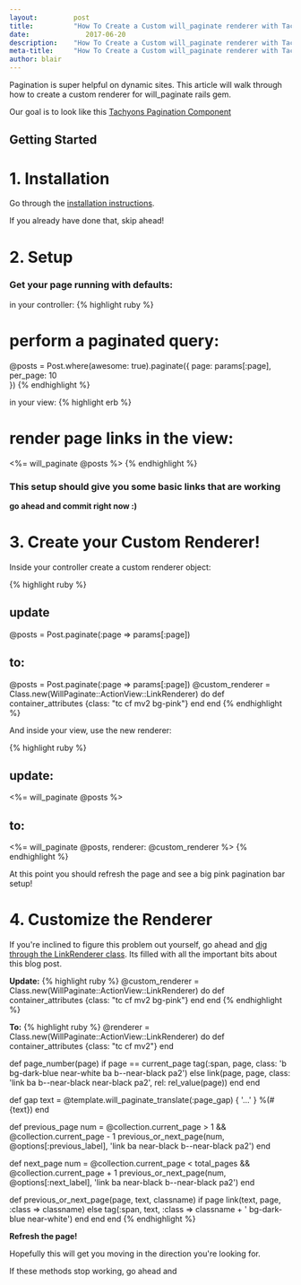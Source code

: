 ```yaml
---
layout:			post
title:			"How To Create a Custom will_paginate renderer with Tachyons"
date:		 	   2017-06-20
description:	"How To Create a Custom will_paginate renderer with Tachyons"
meta-title:		"How To Create a Custom will_paginate renderer with Tachyons"
author:	blair
---
```


Pagination is super helpful on dynamic sites. This article will walk through how to create a custom renderer for will_paginate rails gem.

Our goal is to look like this [Tachyons Pagination Component](https://www.tachyonstemplates.com/components/?selectedKind=Pagination&selectedStory=Pagination%20with%20near-black%20borders&full=0&down=0&left=1&panelRight=0)

## Getting Started

# 1. Installation

Go through the [installation instructions](https://github.com/mislav/will_paginate/wiki/Installation).

If you already have done that, skip ahead!

# 2. Setup

### Get your page running with defaults:

in your controller:
{% highlight ruby %}
# perform a paginated query:
@posts = Post.where(awesome: true).paginate({
  page: params[:page],
  per_page: 10  
})
{% endhighlight  %}

in your view:
{% highlight erb %}
# render page links in the view:
<%= will_paginate @posts %>
{% endhighlight  %}

### This setup should give you some basic links that are working

**go ahead and commit right now :)**

# 3. Create your Custom Renderer!

Inside your controller create a custom renderer object:

{% highlight ruby %}
## update
@posts = Post.paginate(:page => params[:page])

## to:
@posts = Post.paginate(:page => params[:page])
@custom_renderer = Class.new(WillPaginate::ActionView::LinkRenderer) do
  def container_attributes
    {class: "tc cf mv2 bg-pink"}
  end
end
{% endhighlight  %}

And inside your view, use the new renderer:

{% highlight ruby %}
## update:
<%= will_paginate @posts %>
## to:
<%= will_paginate @posts, renderer: @custom_renderer %>
{% endhighlight  %}

At this point you should refresh the page and see a big pink pagination bar setup!

# 4. Customize the Renderer

If you're inclined to figure this problem out yourself, go ahead and [dig through the LinkRenderer class](https://github.com/mislav/will_paginate/blob/master/lib/will_paginate/view_helpers/link_renderer.rb). Its filled with all the important bits about this blog post.

**Update:**
{% highlight ruby %}
@custom_renderer = Class.new(WillPaginate::ActionView::LinkRenderer) do
  def container_attributes
    {class: "tc cf mv2 bg-pink"}
  end
end
{% endhighlight  %}

**To:**
{% highlight ruby %}
@renderer = Class.new(WillPaginate::ActionView::LinkRenderer) do
  def container_attributes
    {class: "tc cf mv2"}
  end

  def page_number(page)
    if page == current_page
      tag(:span, page, class: 'b bg-dark-blue near-white ba b--near-black pa2')
    else
      link(page, page, class: 'link ba b--near-black near-black pa2', rel: rel_value(page))
    end
  end

  def gap
    text = @template.will_paginate_translate(:page_gap) { '&hellip;' }
    %(<span class="mr2">#{text}</span>)
  end

  def previous_page
    num = @collection.current_page > 1 && @collection.current_page - 1
    previous_or_next_page(num, @options[:previous_label], 'link ba near-black b--near-black pa2')
  end

  def next_page
    num = @collection.current_page < total_pages && @collection.current_page + 1
    previous_or_next_page(num, @options[:next_label], 'link ba near-black b--near-black pa2')
  end

  def previous_or_next_page(page, text, classname)
    if page
      link(text, page, :class => classname)
    else
      tag(:span, text, :class => classname + ' bg-dark-blue near-white')
    end
  end
end
{% endhighlight  %}

**Refresh the page!**

Hopefully this will get you moving in the direction you're looking for.

If these methods stop working, go ahead and
